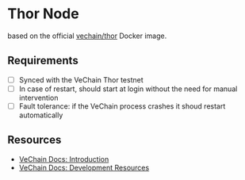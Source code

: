 # Thor Node

based on the official [vechain/thor](https://hub.docker.com/r/vechain/thor/) Docker image.

## Requirements

- [ ] Synced with the VeChain Thor testnet
- [ ] In case of restart, should start at login without the need for manual intervention
- [ ] Fault tolerance: if the VeChain process crashes it shoud restart automatically

## Resources

- [VeChain Docs: Introduction](https://docs.vechain.org/thor/learn/)
- [VeChain Docs: Development Resources](https://docs.vechain.org/others/development-resources.html)
